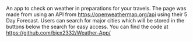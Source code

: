 An app to check on weather in preparations for your travels.  The page was made from using an API from https://openweathermap.org/api using their 5 Day Forecast.  Users can search for major cities which will be stored in the buttons below the search for easy access.  You can find the code at https://github.com/bjex2332/Weather-App/
